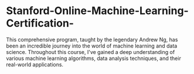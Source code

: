 # Stanford-Online-Machine-Learning-Certification-
This comprehensive program, taught by the legendary Andrew Ng, has been an incredible journey into the world of machine learning and data science. Throughout this course, I've gained a deep understanding of various machine learning algorithms, data analysis techniques, and their real-world applications.
